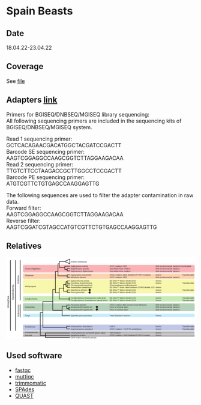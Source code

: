 # Spain Beasts

## Date
18.04.22-23.04.22

## Coverage
See [file](./data/wgs_quality.tsv)

## Adapters [link](https://home.hiroshima-u.ac.jp/~tigawa/?p=1154)
Primers for BGISEQ/DNBSEQ/MGISEQ library sequencing:<br>
All following sequencing primers are included in the sequencing kits of BGISEQ/DNBSEQ/MGISEQ system.
 
Read 1 sequencing primer:<br>
GCTCACAGAACGACATGGCTACGATCCGACTT<br>
Barcode SE sequencing primer:<br>
AAGTCGGAGGCCAAGCGGTCTTAGGAAGACAA<br>
Read 2 sequencing primer:<br>
TTGTCTTCCTAAGACCGCTTGGCCTCCGACTT<br>
Barcode PE sequencing primer:<br>
ATGTCGTTCTGTGAGCCAAGGAGTTG<br>

The following sequences are used to filter the adapter contamination in raw data.<br>
Forward filter:<br>
AAGTCGGAGGCCAAGCGGTCTTAGGAAGACAA<br>
Reverse filter:<br>
AAGTCGGATCGTAGCCATGTCGTTCTGTGAGCCAAGGAGTTG<br>


## Relatives
![tree](./docs/MCG_organisms_summary.svg)

## Used software
- [fastqc](https://www.bioinformatics.babraham.ac.uk/projects/download.html#fastqc)
- [muttiqc](https://multiqc.info/)
- [trimmomatic](http://www.usadellab.org/cms/?page=trimmomatic)
- [SPAdes](https://cab.spbu.ru/software/spades/)
- [QUAST](http://quast.sourceforge.net/install.html)

